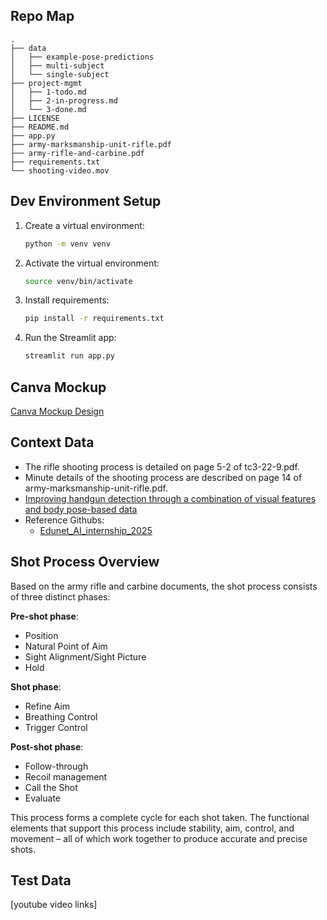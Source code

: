 ## Repo Map
```
.
├── data
│   ├── example-pose-predictions
│   ├── multi-subject
│   └── single-subject
├── project-mgmt
│   ├── 1-todo.md
│   ├── 2-in-progress.md
│   └── 3-done.md
├── LICENSE
├── README.md
├── app.py
├── army-marksmanship-unit-rifle.pdf
├── army-rifle-and-carbine.pdf
├── requirements.txt
└── shooting-video.mov
```

## Dev Environment Setup
1. Create a virtual environment:
   ```bash
   python -m venv venv
   ```

2. Activate the virtual environment:
   ```bash
   source venv/bin/activate
   ```

3. Install requirements:
   ```bash
   pip install -r requirements.txt
   ```

4. Run the Streamlit app:
   ```bash
   streamlit run app.py
   ```

## Canva Mockup
[Canva Mockup Design](https://www.canva.com/design/DAGlwddIz1E/0pl_l_IyjJkSFSfd7dvlzg/edit)

## Context Data
- The rifle shooting process is detailed on page 5-2 of tc3-22-9.pdf.  
- Minute details of the shooting process are described on page 14 of army-marksmanship-unit-rifle.pdf.  
- [Improving handgun detection through a combination of visual features and body pose-based data](https://www.sciencedirect.com/science/article/pii/S0031320322007312)  
- Reference Githubs:
  - [Edunet_AI_internship_2025](https://github.com/itzdineshx/Edunet_AI_internship_2025?tab=readme-ov-file)

## Shot Process Overview

Based on the army rifle and carbine documents, the shot process consists of three distinct phases:

**Pre-shot phase**:
- Position
- Natural Point of Aim
- Sight Alignment/Sight Picture
- Hold

**Shot phase**:
- Refine Aim
- Breathing Control
- Trigger Control

**Post-shot phase**:
- Follow-through
- Recoil management
- Call the Shot
- Evaluate

This process forms a complete cycle for each shot taken. The functional elements that support this process include stability, aim, control, and movement – all of which work together to produce accurate and precise shots.

## Test Data
[youtube video links]